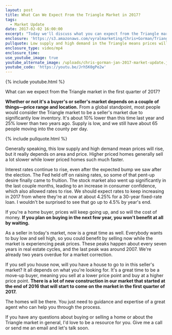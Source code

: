 ```yaml
---
layout: post
title: What Can We Expect From the Triangle Market in 2017?
tags:
  - Market Update
date: 2017-02-02 16:00:00
excerpt: "Today we'll discuss what you can expect from the Triangle market as we head into the first quarter of 2017. Interest rates and prices are rising, so the time to act is now for both buyers and sellers."
enclosure: 'https://s3.amazonaws.com/vyralmarketing/Chris+Gorman/Triangle+Area+Real+Estate-+What+to+Expect+in+the+Triangle+Market+in+2017.mp4'
pullquote: Low supply and high demand in the Triangle means prices will rise.
enclosure_type: video/mp4
enclosure_time:
use_youtube_image: true
youtube_alternate_image: /uploads/chris-gorman-jan-2017-market-update.jpg
youtube_code: 'https://youtu.be/Jrh5K0gPe2w'
---
```



{% include youtube.html %}

What can we expect from the Triangle market in the first quarter of 2017?

**Whether or not it's a buyer's or seller's market depends on a couple of things—price range and location.** From a global standpoint, most people would consider the Triangle market to be a seller's market due to significantly low inventory. It's about 10% lower than this time last year and 25% lower than two years ago. Supply is low, and we still have about 65 people moving into the county per day.

{% include pullquote.html %}

Generally speaking, this low supply and high demand mean prices will rise, but it really depends on area and price. Higher priced homes generally sell a lot slower while lower priced homes such much faster.

Interest rates continue to rise, even after the expected bump we saw after the election. The Fed held off on raising rates, so some of that pent-up desire finally came to fruition. The stock market also went up significantly in the last couple months, leading to an increase in consumer confidence, which also allowed rates to rise. We should expect rates to keep increasing in 2017 from where they're at now at about 4.25% for a 30-year fixed-rate loan. I wouldn't be surprised to see that go up to 4.5% by year's end.

If you're a home buyer, prices will keep going up, and so will the cost of money. **If you plan on buying in the next few year, you won't benefit at all by waiting.**

As a seller in today's market, now is a great time as well. Everybody wants to buy low and sell high, so you could benefit by selling now while the market is experiencing peak prices. These peaks happen about every seven years in real estate cycles, and the last peak was around 2007. We're already two years overdue for a market correction.

If you sell you house now, will you have a house to go to in this seller's market? It all depends on what you're looking for. It's a great time to be a move-up buyer, meaning you sell at a lower price point and buy at a higher price point. **There is a lot of new construction in our market that started at the end of 2016 that will start to come on the market in the first quarter of 2017.**

The homes will be there. You just need to guidance and expertise of a great agent who can help you through the process.

If you have any questions about buying or selling a home or about the Triangle market in general, I'd love to be a resource for you. Give me a call or send me an email and let's talk soon.